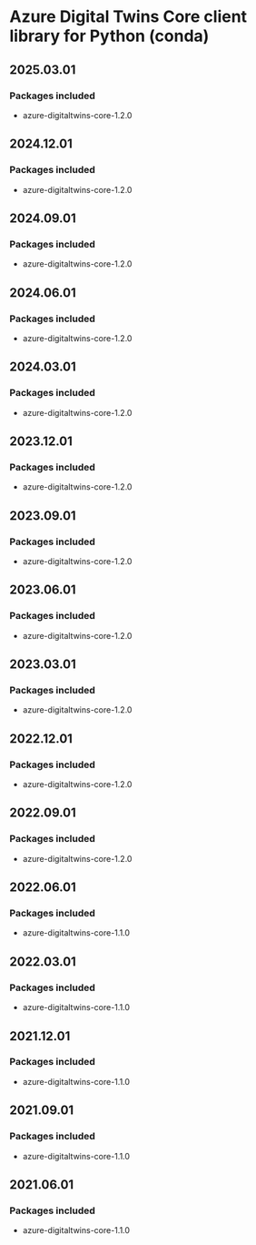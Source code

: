 # Azure Digital Twins Core client library for Python (conda)

## 2025.03.01

### Packages included

- azure-digitaltwins-core-1.2.0

## 2024.12.01

### Packages included

- azure-digitaltwins-core-1.2.0

## 2024.09.01

### Packages included

- azure-digitaltwins-core-1.2.0

## 2024.06.01

### Packages included

- azure-digitaltwins-core-1.2.0

## 2024.03.01

### Packages included

- azure-digitaltwins-core-1.2.0

## 2023.12.01

### Packages included

- azure-digitaltwins-core-1.2.0

## 2023.09.01

### Packages included

- azure-digitaltwins-core-1.2.0

## 2023.06.01

### Packages included

- azure-digitaltwins-core-1.2.0

## 2023.03.01

### Packages included

- azure-digitaltwins-core-1.2.0

## 2022.12.01

### Packages included

- azure-digitaltwins-core-1.2.0

## 2022.09.01

### Packages included

- azure-digitaltwins-core-1.2.0

## 2022.06.01

### Packages included

- azure-digitaltwins-core-1.1.0

## 2022.03.01

### Packages included

- azure-digitaltwins-core-1.1.0

## 2021.12.01

### Packages included

- azure-digitaltwins-core-1.1.0

## 2021.09.01

### Packages included

- azure-digitaltwins-core-1.1.0

## 2021.06.01

### Packages included

- azure-digitaltwins-core-1.1.0
